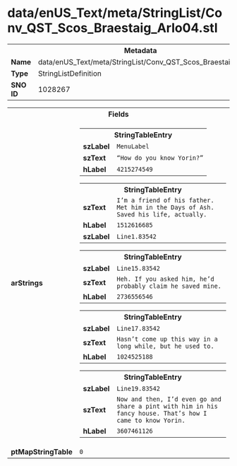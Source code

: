 <h1>data/enUS_Text/meta/StringList/Conv_QST_Scos_Braestaig_Arlo04.stl</h1><table><tr><th colspan="100%">Metadata</th></tr><tr><td><b>Name</b></td><td>data/enUS_Text/meta/StringList/Conv_QST_Scos_Braestaig_Arlo04.stl</td></tr><tr><td><b>Type</b></td><td>StringListDefinition</td></tr><tr><td><b>SNO ID</b></td><td>1028267</td></tr></table>

<table><tr><th colspan="100%">Fields</th></tr><tr><td><b>arStrings</b></td><td><table><tr><th colspan="100%">StringTableEntry</th></tr><tr><td><b>szLabel</b></td><td><code>MenuLabel</code></td></tr><tr><td><b>szText</b></td><td><code>“How do you know Yorin?”</code></td></tr><tr><td><b>hLabel</b></td><td><code>4215274549</code></td></tr></table>


<table><tr><th colspan="100%">StringTableEntry</th></tr><tr><td><b>szText</b></td><td><code>I’m a friend of his father. Met him in the Days of Ash. Saved his life, actually.</code></td></tr><tr><td><b>hLabel</b></td><td><code>1512616685</code></td></tr><tr><td><b>szLabel</b></td><td><code>Line1.83542</code></td></tr></table>


<table><tr><th colspan="100%">StringTableEntry</th></tr><tr><td><b>szLabel</b></td><td><code>Line15.83542</code></td></tr><tr><td><b>szText</b></td><td><code>Heh. If you asked him, he’d probably claim he saved mine.</code></td></tr><tr><td><b>hLabel</b></td><td><code>2736556546</code></td></tr></table>


<table><tr><th colspan="100%">StringTableEntry</th></tr><tr><td><b>szLabel</b></td><td><code>Line17.83542</code></td></tr><tr><td><b>szText</b></td><td><code>Hasn’t come up this way in a long while, but he used to.</code></td></tr><tr><td><b>hLabel</b></td><td><code>1024525188</code></td></tr></table>


<table><tr><th colspan="100%">StringTableEntry</th></tr><tr><td><b>szLabel</b></td><td><code>Line19.83542</code></td></tr><tr><td><b>szText</b></td><td><code>Now and then, I’d even go and share a pint with him in his fancy house. That’s how I came to know Yorin.</code></td></tr><tr><td><b>hLabel</b></td><td><code>3607461126</code></td></tr></table>


</td></tr><tr><td><b>ptMapStringTable</b></td><td><code>0</code></td></tr></table>

